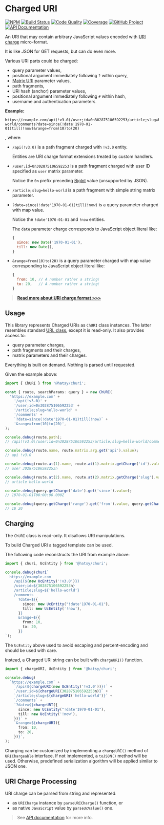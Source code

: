 # Charged URI

[![NPM][npm-image]][npm-url]
[![Build Status][build-status-img]][build-status-link]
[![Code Quality][quality-img]][quality-link]
[![Coverage][coverage-img]][coverage-link]
[![GitHub Project][github-image]][github-url]
[![API Documentation][api-docs-image]][api documentation]

An URI that may contain arbitrary JavaScript values encoded with [URI charge] micro-format.

It is like JSON for GET requests, but can do even more.

Various URI parts could be charged:

- query parameter values,
- positional argument immediately following `?` within query,
- [Matrix URI] parameter values,
- path fragments,
- URI hash (anchor) parameter values,
- positional argument immediately following `#` within hash,
- username and authentication parameters.

**Example:**

```
https://example.com/api(!v3.0)/user;id=0n302875106592253/article;slug=hello-world/comments?date=since(!date'1970-01-01)till(!now)&range=from(10)to(20)
```

, where:

- `/api(!v3.0)` is a path fragment charged with `!v3.0` entity.

  Entities are URI charge format extensions treated by custom handlers.

- `/user;id=0n302875106592253` is a path fragment charged with user ID specified as `user` matrix parameter.

  Notice the `0n` prefix preceding [BigInt] value (unsupported by JSON).

- `/article;slug=hello-world` is a path fragment with simple string matrix parameter.

- `?date=since(!date'1970-01-01)till(!now)` is a query parameter charged with map value.

  Notice the `!date'1970-01-01` and `!now` entities.

  The `date` parameter charge corresponds to JavaScript object literal like:

  ```javascript
  {
    since: new Date('1970-01-01'),
    till: new Date(),
  }
  ```

- `&range=from(10)to(20)` is a query parameter charged with map value corresponding to JavaScript object literal like:
  ```javascript
  {
    from: 10, // A number rather a string!
    to: 20,   // A number rather a string!
  }
  ```

> **[Read more about URI charge format >>>][uri charge]**

[npm-image]: https://img.shields.io/npm/v/@hatsy/churi.svg?logo=npm
[npm-url]: https://www.npmjs.com/package/@hatsy/churi
[build-status-img]: https://github.com/hatsyjs/churi/workflows/Build/badge.svg
[build-status-link]: https://github.com/hatsyjs/churi/actions?query=workflow:Build
[quality-img]: https://app.codacy.com/project/badge/Grade/e0cde60880cf434f8e46f63334d86b1e
[quality-link]: https://www.codacy.com/gh/hatsyjs/churi/dashboard?utm_source=github.com&utm_medium=referral&utm_content=hatsyjs/churi&utm_campaign=Badge_Grade
[coverage-img]: https://app.codacy.com/project/badge/Coverage/e0cde60880cf434f8e46f63334d86b1e
[coverage-link]: https://www.codacy.com/gh/hatsyjs/churi/dashboard?utm_source=github.com&utm_medium=referral&utm_content=hatsyjs/churi&utm_campaign=Badge_Coverage
[github-image]: https://img.shields.io/static/v1?logo=github&label=GitHub&message=project&color=informational
[github-url]: https://github.com/hatsyjs/churi
[api-docs-image]: https://img.shields.io/static/v1?logo=typescript&label=API&message=docs&color=informational
[API documentation]: https://hatsyjs.github.io/churi/
[URI charge]: https://github.com/hatsyjs/churi/blob/master/doc/uri-charge-format.md
[BigInt]: https://developer.mozilla.org/en-US/docs/Web/JavaScript/Reference/Global_Objects/BigInt
[Matrix URI]: https://www.w3.org/DesignIssues/MatrixURIs.html

## Usage

This library represents Charged URIs as `ChURI` class instances. The latter resembles standard [URL class], except it is
read-only. It also provides access to:

- query parameter charges,
- path fragments and their charges,
- matrix parameters and their charges.

Everything is built on demand. Nothing is parsed until requested.

Given the example above:

```typescript
import { ChURI } from '@hatsy/churi';

const { route, searchParams: query } = new ChURI(
  'https://example.com' +
    '/api(!v3.0)' +
    '/user;id=0n302875106592253' +
    '/article;slug=hello-world' +
    '/comments' +
    `?date=since(!date'1970-01-01)till(!now)` +
    '&range=from(10)to(20)',
);

console.debug(route.path);
// /api(!v3.0)/user;id=0n302875106592253/article;slug=hello-world/comments

console.debug(route.name, route.matrix.arg.get('api').value);
// api !v3.0

console.debug(route.at(1).name, route.at(1).matrix.getCharge('id').value);
// user 302875106592253n

console.debug(route.at(2).name, route.at(2).matrix.getCharge('slug').value);
// article hello-world

console.debug(query.getCharge('date').get('since').value);
// 1970-01-01T00:00:00.000Z

console.debug(query.getCharge('range').get('from').value, query.getCharge('range').get('to').value);
// 10 20
```

[URL class]: https://developer.mozilla.org/en-US/docs/Web/API/URL

## Charging

The `ChURI` class is read-only. It disallows URI manipulations.

To build Charged URI a tagged template can be used.

The following code reconstructs the URI from example above:

```typescript
import { churi, UcEntity } from '@hatsy/churi';

console.debug(churi`
  https://example.com
    /api(${new UcEntity('!v3.0')})
    /user;id=${302875106592253n}
    /article;slug=${'hello-world'}
    /comments
      ?date=${{
        since: new UcEntity("!date'1970-01-01"),
        till: new UcEntity('!now'),
      }}
      &range=${{
        from: 10,
        to: 20,
      }}
`);
```

The `UcEntity` above used to avoid escaping and percent-encoding and should be used with care.

Instead, a Charged URI string can be built with `chargeURI()` function.

```typescript
import { chargeURI, UcEntity } from '@hatsy/churi';

console.debug(
  `https://example.com` +
    `/api(${chargeURI(new UcEntity('!v3.0'))})` +
    `/user;id=${chargeURI(302875106592253n)}` +
    `/article;slug=${chargeURI('hello-world')}` +
    `/comments` +
    `?date=${chargeURI({
      since: new UcEntity("!date'1970-01-01"),
      till: new UcEntity('!now'),
    })}` +
    `&range=${chargeURI({
      from: 10,
      to: 20,
    })}`,
);
```

Charging can be customized by implementing a `chargeURI()` method of `URIChargeable` interface. If not implemented,
a `toJSON()` method will be used. Otherwise, predefined serialization algorithm will be applied similar to JSON one.

## URI Charge Processing

URI charge can be parsed from string and represented:

- as `URICharge` instance by `parseURICharge()` function, or
- as native `JavaScript` value by `parseUcValue()` one.

> See [API documentation] for more info.
